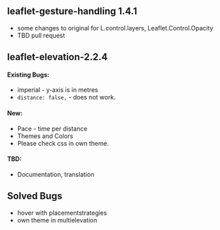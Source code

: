 ## leaflet-gesture-handling 1.4.1
* some changes to original for L.control.layers, Leaflet.Control.Opacity
* TBD pull request

## leaflet-elevation-2.2.4

#### Existing Bugs:
* imperial - y-axis is in metres
* `distance: false,` - does not work.

#### New:
* Pace - time per distance
* Themes and Colors
* Please check css in own theme.

#### TBD:
* Documentation, translation

## Solved Bugs
* hover with placementstrategies
* own theme in multielevation
